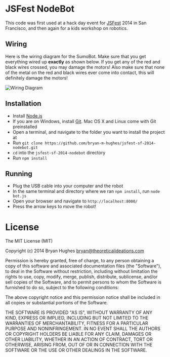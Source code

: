 JSFest NodeBot
==============

This code was first used at a hack day event for [JSFest](http://jsfest.com/) 2014 in San Francisco, and then again for a kids workshop on robotics.

## Wiring

Here is the wiring diagram for the SumoBot. Make sure that you get everything wired up **exactly** as shown below. If you get any of the red and black wires crossed, you may damage the motors! Also make sure that none of the metal on the red and black wires ever come into contact, this will definitely damage the motors!

![Wiring Diagram](https://theoreticalideations.com/static/jsfest-sf-2014-wiring.png)

## Installation

- Install [Node.js](http://nodejs.org/)
- If you are on Windows, install [Git](http://www.git-scm.com/). Mac OS X and Linux come with Git preinstalled
- Open a terminal, and navigate to the folder you want to install the project at
- Run ```git clone https://github.com/bryan-m-hughes/jsfest-sf-2014-nodebot.git```
- ```cd``` into the ```jsfest-sf-2014-nodebot``` directory
- Run ```npm install```

## Running

- Plug the USB cable into your computer and the robot
- In the same terminal and directory where we ran ```npm install```, run ```node bot.js```
- Open your browser and navigate to ```http://localhost:8000/```
- Press the arrow keys to move the robot!

License
=======

The MIT License (MIT)

Copyright (c) 2014 Bryan Hughes bryan@theoreticalideations.com

Permission is hereby granted, free of charge, to any person obtaining a copy
of this software and associated documentation files (the "Software"), to deal
in the Software without restriction, including without limitation the rights
to use, copy, modify, merge, publish, distribute, sublicense, and/or sell
copies of the Software, and to permit persons to whom the Software is
furnished to do so, subject to the following conditions:

The above copyright notice and this permission notice shall be included in
all copies or substantial portions of the Software.

THE SOFTWARE IS PROVIDED "AS IS", WITHOUT WARRANTY OF ANY KIND, EXPRESS OR
IMPLIED, INCLUDING BUT NOT LIMITED TO THE WARRANTIES OF MERCHANTABILITY,
FITNESS FOR A PARTICULAR PURPOSE AND NONINFRINGEMENT. IN NO EVENT SHALL THE
AUTHORS OR COPYRIGHT HOLDERS BE LIABLE FOR ANY CLAIM, DAMAGES OR OTHER
LIABILITY, WHETHER IN AN ACTION OF CONTRACT, TORT OR OTHERWISE, ARISING FROM,
OUT OF OR IN CONNECTION WITH THE SOFTWARE OR THE USE OR OTHER DEALINGS IN
THE SOFTWARE.
